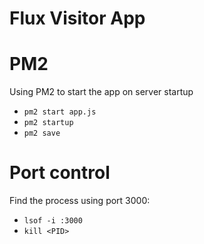 # Flux Visitor App

# PM2 
Using PM2 to start the app on server startup
- `pm2 start app.js`
- `pm2 startup`
- `pm2 save`

# Port control
Find the process using port 3000:
- `lsof -i :3000`
- `kill <PID>`